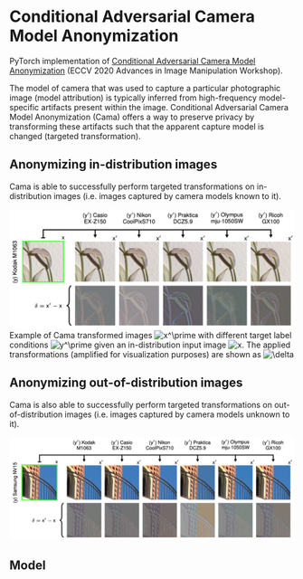 # Conditional Adversarial Camera Model Anonymization

PyTorch implementation of [Conditional Adversarial Camera Model Anonymization](https://arxiv.org/abs/2002.07798) (ECCV 2020 Advances in Image Manipulation Workshop).

The model of camera that was used to capture a particular photographic image (model attribution) is typically inferred from high-frequency model-specific artifacts present within the image. Conditional Adversarial Camera Model Anonymization (Cama) offers a way to preserve privacy by transforming these artifacts such that the apparent capture model is changed (targeted transformation). 

## Anonymizing in-distribution images
Cama is able to successfully perform targeted transformations on in-distribution images (i.e. images captured by camera models known to it).

![inDist-example](images/flower.png)
Example of Cama transformed images ![$x^\prime$](https://render.githubusercontent.com/render/math?math=%5Cdisplaystyle+%24x%5E%5Cprime%24) with different target label conditions ![$y^\prime$](https://render.githubusercontent.com/render/math?math=%5Cdisplaystyle+%24y%5E%5Cprime%24) given an in-distribution input image ![$x$](https://render.githubusercontent.com/render/math?math=%5Cdisplaystyle+%24x%24). The applied transformations (amplified for visualization purposes) are shown as ![$\delta$](https://render.githubusercontent.com/render/math?math=%5Cdisplaystyle+%24%5Cdelta%24)


## Anonymizing out-of-distribution images
Cama is also able to successfully perform targeted transformations on out-of-distribution images (i.e. images captured by camera models unknown to it).

![outDist-example](images/building.png)

## Model
